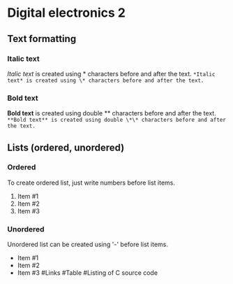 # Digital electronics 2
## Text formatting
### Italic text
*Italic text* is created using \*  characters before and after the text. 
`*Italic text* is created using \* characters before and after the text.`
### Bold text
**Bold text** is created using double \*\* characters before and after the text. 
`**Bold text** is created using double \*\* characters before and after the text.`
## Lists (ordered, unordered)
### Ordered
To create ordered list, just write numbers before list items.
 1. Item #1
 2. Item #2
 3. Item #3
### Unordered
Unordered list can be created using '-' before list items. 
 - Item #1
 - Item #2
 - Item #3
#Links
#Table
#Listing of C source code
